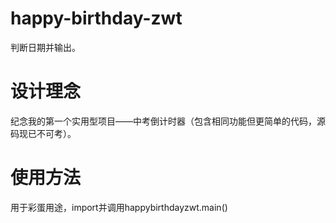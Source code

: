# happy-birthday-zwt  
  判断日期并输出。  
# 设计理念  
  纪念我的第一个实用型项目——中考倒计时器（包含相同功能但更简单的代码，源码现已不可考）。  
# 使用方法  
  用于彩蛋用途，import并调用happybirthdayzwt.main()  

